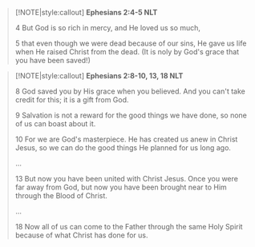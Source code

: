 > [!NOTE|style:callout]
> **Ephesians 2:4-5 NLT**  
>
> 4 But God is so rich in mercy, and He loved us so much,
>
> 5 that even though we were dead because of our sins, He gave us life when He raised Christ from the dead.  (It is noly by God's grace that you have been saved!)
>


> [!NOTE|style:callout]
> **Ephesians 2:8-10, 13, 18 NLT**  
>
> 8 God saved you by His grace when you believed.  And you can't take credit for this; it is a gift from God.
>
> 9 Salvation is not a reward for the good things we have done, so none of us can boast about it.
>
> 10 For we are God's masterpiece.  He has created us anew in Christ Jesus, so we can do the good things He planned for us long ago.
>
> ...
>
> 13 But now you have been united with Christ Jesus.  Once you were far away from God, but now you have been brought near to Him through the Blood of Christ.
>
> ...
> 
> 18 Now all of us can come to the Father through the same Holy Spirit because of what Christ has done for us.
> 








